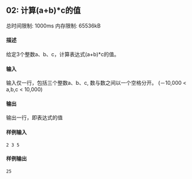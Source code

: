 ﻿## 02: 计算(a+b)*c的值
总时间限制: 1000ms     内存限制: 65536kB

#### 描述

给定3个整数a、b、c，计算表达式(a+b)*c的值。

#### 输入

输入仅一行，包括三个整数a、b、c, 数与数之间以一个空格分开。
(－10,000 < a,b,c < 10,000)

#### 输出

输出一行，即表达式的值

#### 样例输入

	2 3 5

#### 样例输出

    25




